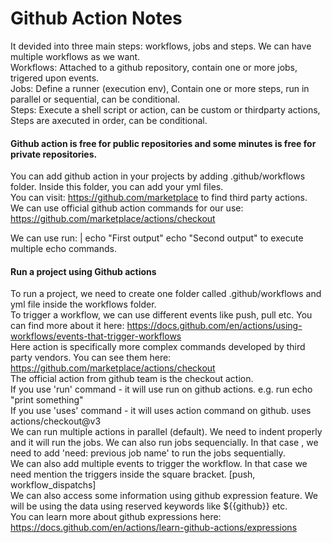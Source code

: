 # Github Action Notes

It devided into three main steps: workflows, jobs and steps. We can have multiple workflows as we want.<br>
Workflows: Attached to a github repository, contain one or more jobs, trigered upon events.<br>
Jobs: Define a runner (execution env), Contain one or more steps, run in parallel or sequential, can be conditional.<br>
Steps: Execute a shell script or action, can be custom or thirdparty actions, Steps are axecuted in order, can be conditional.<br>

#### Github action is free for public repositories and some minutes is free for private repositories.
You can add github action in your projects by adding .github/workflows folder. Inside this folder, you can add your yml files.<br>
You can visit: https://github.com/marketplace to find third party actions.<br>
We can use official github action commands for our use: https://github.com/marketplace/actions/checkout

We can use 
run: |
    echo "First output"
    echo "Second output"
to execute multiple echo commands.

#### Run a project using Github actions
To run a project, we need to create one folder called .github/workflows and yml file inside the workflows folder.
<br>
To trigger a workflow, we can use different events like push, pull etc. You can find more about it here: https://docs.github.com/en/actions/using-workflows/events-that-trigger-workflows
<br>
Here action is specifically more complex commands developed by third party vendors. You can see them here: https://github.com/marketplace/actions/checkout
<br>
The official action from github team is the checkout action.
<br>
If you use 'run' command - it will use run on github actions. e.g. run echo "print something"<br>
If you use 'uses' command - it will uses action command on github. uses actions/checkout@v3
<br>
We can run multiple actions in parallel (default). We need to indent properly and it will run the jobs. We can also run jobs sequencially. In that case , we need to add 'need: previous job name' to run the jobs sequentially.
<br>
We can also add multiple events to trigger the workflow. In that case we need mention the triggers inside the square bracket. 
[push, workflow_dispatchs] 
<br>
We can also access some information using github expression feature. We will be using the data using reserved keywords like ${{github}} etc. <br>
You can learn more about github expressions here: https://docs.github.com/en/actions/learn-github-actions/expressions
